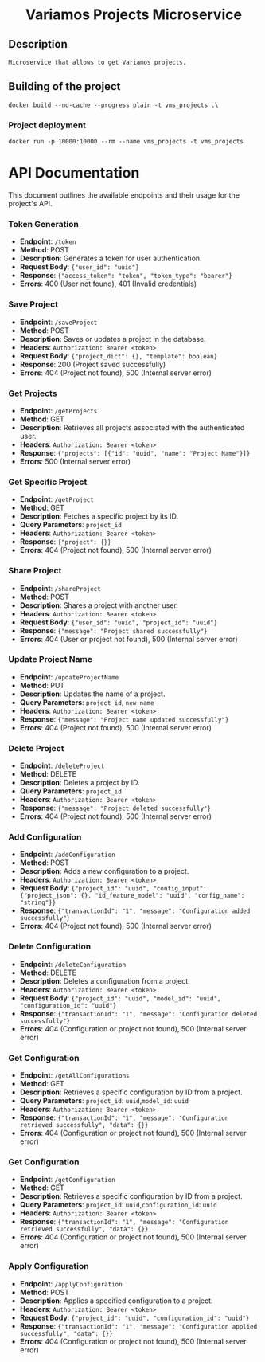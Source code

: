 <h1 align="center">
  Variamos Projects Microservice
</h1>

## Description
```
Microservice that allows to get Variamos projects.
```

## Building of the project
```
docker build --no-cache --progress plain -t vms_projects .\ 
```

### Project deployment
```
docker run -p 10000:10000 --rm --name vms_projects -t vms_projects
```
# API Documentation

This document outlines the available endpoints and their usage for the project's API.


### Token Generation
- **Endpoint**: `/token`
- **Method**: POST
- **Description**: Generates a token for user authentication.
- **Request Body**: `{"user_id": "uuid"}`
- **Response**: `{"access_token": "token", "token_type": "bearer"}`
- **Errors**: 400 (User not found), 401 (Invalid credentials)

### Save Project
- **Endpoint**: `/saveProject`
- **Method**: POST
- **Description**: Saves or updates a project in the database.
- **Headers**: `Authorization: Bearer <token>`
- **Request Body**: `{"project_dict": {}, "template": boolean}`
- **Response**: 200 (Project saved successfully)
- **Errors**: 404 (Project not found), 500 (Internal server error)

### Get Projects
- **Endpoint**: `/getProjects`
- **Method**: GET
- **Description**: Retrieves all projects associated with the authenticated user.
- **Headers**: `Authorization: Bearer <token>`
- **Response**: `{"projects": [{"id": "uuid", "name": "Project Name"}]}`
- **Errors**: 500 (Internal server error)

### Get Specific Project
- **Endpoint**: `/getProject`
- **Method**: GET
- **Description**: Fetches a specific project by its ID.
- **Query Parameters**: `project_id`
- **Headers**: `Authorization: Bearer <token>`
- **Response**: `{"project": {}}`
- **Errors**: 404 (Project not found), 500 (Internal server error)

### Share Project
- **Endpoint**: `/shareProject`
- **Method**: POST
- **Description**: Shares a project with another user.
- **Headers**: `Authorization: Bearer <token>`
- **Request Body**: `{"user_id": "uuid", "project_id": "uuid"}`
- **Response**: `{"message": "Project shared successfully"}`
- **Errors**: 404 (User or project not found), 500 (Internal server error)

### Update Project Name
- **Endpoint**: `/updateProjectName`
- **Method**: PUT
- **Description**: Updates the name of a project.
- **Query Parameters**: `project_id`, `new_name`
- **Headers**: `Authorization: Bearer <token>`
- **Response**: `{"message": "Project name updated successfully"}`
- **Errors**: 404 (Project not found), 500 (Internal server error)

### Delete Project
- **Endpoint**: `/deleteProject`
- **Method**: DELETE
- **Description**: Deletes a project by ID.
- **Query Parameters**: `project_id`
- **Headers**: `Authorization: Bearer <token>`
- **Response**: `{"message": "Project deleted successfully"}`
- **Errors**: 404 (Project not found), 500 (Internal server error)

### Add Configuration
- **Endpoint**: `/addConfiguration`
- **Method**: POST
- **Description**: Adds a new configuration to a project.
- **Headers**: `Authorization: Bearer <token>`
- **Request Body**: `{"project_id": "uuid", "config_input": {"project_json": {}, "id_feature_model": "uuid", "config_name": "string"}}`
- **Response**: `{"transactionId": "1", "message": "Configuration added successfully"}`
- **Errors**: 404 (Project not found), 500 (Internal server error)

### Delete Configuration
- **Endpoint**: `/deleteConfiguration`
- **Method**: DELETE
- **Description**: Deletes a configuration from a project.
- **Headers**: `Authorization: Bearer <token>`
- **Request Body**: `{"project_id": "uuid", "model_id": "uuid", "configuration_id": "uuid"}`
- **Response**: `{"transactionId": "1", "message": "Configuration deleted successfully"}`
- **Errors**: 404 (Configuration or project not found), 500 (Internal server error)

### Get Configuration
- **Endpoint**: `/getAllConfigurations`
- **Method**: GET
- **Description**: Retrieves a specific configuration by ID from a project.
- **Query Parameters**: `project_id`: `uuid`,`model_id`: `uuid`
- **Headers**: `Authorization: Bearer <token>`
- **Response**: `{"transactionId": "1", "message": "Configuration retrieved successfully", "data": {}}`
- **Errors**: 404 (Configuration or project not found), 500 (Internal server error)

### Get Configuration
- **Endpoint**: `/getConfiguration`
- **Method**: GET
- **Description**: Retrieves a specific configuration by ID from a project.
- **Query Parameters**: `project_id`: `uuid`,`configuration_id`: `uuid`
- **Headers**: `Authorization: Bearer <token>`
- **Response**: `{"transactionId": "1", "message": "Configuration retrieved successfully", "data": {}}`
- **Errors**: 404 (Configuration or project not found), 500 (Internal server error)

### Apply Configuration
- **Endpoint**: `/applyConfiguration`
- **Method**: POST
- **Description**: Applies a specified configuration to a project.
- **Headers**: `Authorization: Bearer <token>`
- **Request Body**: `{"project_id": "uuid", "configuration_id": "uuid"}`
- **Response**: `{"transactionId": "1", "message": "Configuration applied successfully", "data": {}}`
- **Errors**: 404 (Configuration or project not found), 500 (Internal server error)
